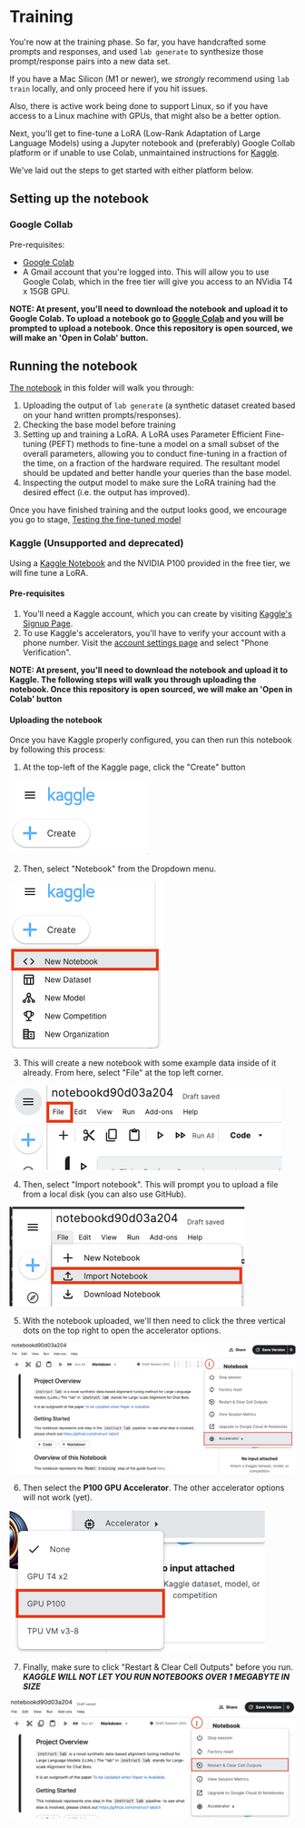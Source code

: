 <!--
SPDX-FileCopyrightText: The InstructLab Authors
SPDX-License-Identifier: Apache-2.0
-->

# Training

You're now at the training phase. So far, you have handcrafted some prompts and
responses, and used `lab generate` to synthesize those prompt/response pairs 
into a new data set.

If you have a Mac Silicon (M1 or newer), we _strongly_ recommend using `lab 
train` locally, and only proceed here if you hit issues. 

Also, there is active work being done to support Linux, so if you have 
access to a Linux machine with GPUs, that might also be a better option. 

Next, you'll get to fine-tune a LoRA (Low-Rank Adaptation of Large Language 
Models) using a Jupyter notebook and (preferably) Google Collab platform or if 
unable to use Colab, unmaintained instructions for
[Kaggle](https://www.kaggle.com).

We've laid out the steps to get started with either platform below.

## Setting up the notebook

### Google Collab

Pre-requisites: 
* [Google Colab](https://research.google.com/colaboratory/faq.html)
* A Gmail account that you're logged into. This will allow you to use Google Colab, which in the free tier will give you access to an NVidia T4 x 15GB GPU.

**NOTE: At present, you'll need to download the notebook and upload it to Google Colab. To upload a notebook go to [Google Colab](https://colab.research.google.com) and you will be prompted to upload a notebook. Once this repository is open sourced, we will make an 'Open in Colab' button.**

## Running the notebook

[The notebook](./Training_a_LoRA_With_Instruct_Lab.ipynb) in this folder will walk you through:
1. Uploading the output of `lab generate` (a synthetic dataset created based on your hand written prompts/responses).
2. Checking the base model before training
3. Setting up and training a LoRA. A LoRA uses Parameter Efficient Fine-tuning (PEFT) methods to fine-tune a model on a small subset of the overall parameters, allowing you to conduct fine-tuning in a fraction of the time, on a fraction of the hardware required. The resultant model should be updated and better handle your queries than the base model.
4. Inspecting the output model to make sure the LoRA training had the desired effect (i.e. the output has improved).

Once you have finished training and the output looks good, we encourage you go to stage, [Testing the fine-tuned model](../README.md#👩🏽‍🔬-3-testing-the-fine-tuned-model)


### Kaggle (Unsupported and deprecated)

Using a [Kaggle Notebook](https://github.com/instruct-lab/cli/blob/main/notebooks/Training_a_LoRA_With_Instruct_Lab.ipynb)
and the NVIDIA P100 provided in the free tier, we will fine tune a LoRA.

#### Pre-requisites

1. You'll need a Kaggle account, which you can create by visiting [Kaggle's Signup Page](https://www.kaggle.com/account/login?phase=startRegisterTab&returnUrl=%2F).
1. To use Kaggle's accelerators, you'll have to verify your account with a phone number. Visit the [account settings page](https://www.kaggle.com/settings) and select "Phone Verification".


**NOTE: At present, you'll need to download the notebook and upload it to Kaggle. The following steps will walk you through uploading the notebook. Once this repository is open sourced, we will make an 'Open in Colab' button**


#### Uploading the notebook

Once you have Kaggle properly configured, you can then run this notebook by following this process:

1. At the top-left of the Kaggle page, click the "Create" button

![create-notebook](images/kaggle/create.png)


2. Then, select "Notebook" from the Dropdown menu.

![create-new-notebook](images/kaggle/create-new-nb.png)


3. This will create a new notebook with some example data inside of it already. From here, select "File" at the top left corner.

![new-notebook-file-click](images/kaggle/file-click.png)

4. Then, select "Import notebook". This will prompt you to upload a file from a local disk (you can also use GitHub).

![import-new-notebook](images/kaggle/import-nb.png)


5. With the notebook uploaded, we'll then need to click the three vertical dots on the top right to open the accelerator options.

![select-an-accelerator](images/kaggle/select-accelerator.png)

6. Then select the **P100 GPU Accelerator**. The other accelerator options will not work (yet).

![selecting-the-p100-gpu](images/kaggle/select-accelerator-p100.png)


7. Finally, make sure to click "Restart & Clear Cell Outputs" before you run. ***KAGGLE WILL NOT LET YOU RUN NOTEBOOKS OVER 1 MEGABYTE IN SIZE***

![restart-and-clear-cell-outputs](images/kaggle/clear-outputs.png)
